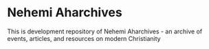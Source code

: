 # Nehemi Aharchives
This is development repository of Nehemi Aharchives - an archive of events, articles, and resources on modern Christianity
